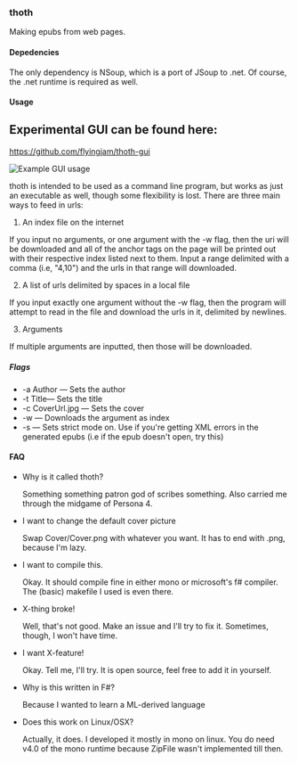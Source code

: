 ### thoth
Making epubs from web pages.

#### Depedencies
The only dependency is NSoup, which is a port of JSoup to .net. Of course, the .net runtime is required as well.

#### Usage

## Experimental GUI can be found here:
https://github.com/flyingjam/thoth-gui

![Example GUI usage](https://github.com/starrtnow/thoth-gui/raw/master/example.png)

thoth is intended to be used as a command line program, but works as just an executable as well, though some flexibility is lost. There are three main ways to feed in urls:

1. An index file on the internet

  If you input no arguments, or one argument with the -w flag, then the uri will be downloaded and all of the anchor tags on the page will be printed out with their respective index listed next to them. Input a range delimited with a comma (i.e, "4,10") and the urls in that range will downloaded.
  
2. A list of urls delimited by spaces in a local file

  If you input exactly one argument without the -w flag, then the program will attempt to read in the file and download the urls in it, delimited by newlines.

3. Arguments

  If multiple arguments are inputted, then those will be downloaded. 
  
##### Flags

* -a Author — Sets the author
* -t Title— Sets the title
* -c CoverUrl.jpg — Sets the cover
* -w — Downloads the argument as index
* -s — Sets strict mode on. Use if you're getting XML errors in the generated epubs (i.e if the epub doesn't open, try this)

#### FAQ

* Why is it called thoth?

    Something something patron god of scribes something. Also carried me through the midgame of Persona 4. 

* I want to change the default cover picture

    Swap Cover/Cover.png with whatever you want. It has to end with .png, because I'm lazy.

* I want to compile this.

  Okay. It should compile fine in either mono or microsoft's f# compiler. The (basic) makefile I used is even there.
  
* X-thing broke!

  Well, that's not good. Make an issue and I'll try to fix it. Sometimes, though, I won't have time.

* I want X-feature!
  
  Okay. Tell me, I'll try. It is open source, feel free to add it in yourself.
  
* Why is this written in F#?
  
  Because I wanted to learn a ML-derived language

* Does this work on Linux/OSX?

  Actually, it does. I developed it mostly in mono on linux. You do need v4.0 of the mono runtime because ZipFile wasn't implemented till then.
 




